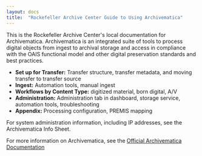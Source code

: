 ```yaml
---
layout: docs
title:  "Rockefeller Archive Center Guide to Using Archivematica"
---
```


This is the Rockefeller Archive Center's local documentation for Archivematica. Archivematica is an integrated suite of tools to process digital objects from ingest to archival storage and access in compliance with the OAIS functional model and other digital preservation standards and best practices.

 - **Set up for Transfer:** Transfer structure, transfer metadata, and moving transfer to transfer source
 - **Ingest:** Automation tools, manual ingest
 - **Workflows by Content Type:** digitized material, born digital, A/V
 - **Administration:** Administration tab in dashboard, storage service, automation tools, troubleshooting
 - **Appendix:** Processing configuration, PREMIS mapping


For system administration information, including IP addresses, see the Archivematica Info Sheet.

For more information on Archivematica, see the [Official Archivematica Documentation](https://www.archivematica.org/en/docs/archivematica-1.7/)

